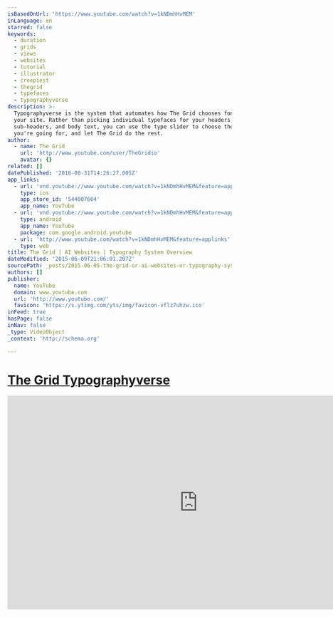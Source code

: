 ```yaml
---
isBasedOnUrl: 'https://www.youtube.com/watch?v=1kNDmhHvMEM'
inLanguage: en
starred: false
keywords:
  - duration
  - grids
  - views
  - websites
  - tutorial
  - illustrator
  - creepiest
  - thegrid
  - typefaces
  - typographyverse
description: >-
  Typographyverse is the system that automates how The Grid chooses fonts for
  your site. Rather than picking individual typefaces for your headers,
  sub-headers, and body text, you can use the type slider to choose the feeling
  you're going for, and let The Grid do the rest.
author:
  - name: The Grid
    url: 'http://www.youtube.com/user/TheGridio'
    avatar: {}
related: []
datePublished: '2016-08-31T14:26:27.005Z'
app_links:
  - url: 'vnd.youtube://www.youtube.com/watch?v=1kNDmhHvMEM&feature=applinks'
    type: ios
    app_store_id: '544007664'
    app_name: YouTube
  - url: 'vnd.youtube://www.youtube.com/watch?v=1kNDmhHvMEM&feature=applinks'
    type: android
    app_name: YouTube
    package: com.google.android.youtube
  - url: 'http://www.youtube.com/watch?v=1kNDmhHvMEM&feature=applinks'
    type: web
title: The Grid | AI Websites | Typography System Overview
dateModified: '2015-06-09T21:06:01.207Z'
sourcePath: _posts/2015-06-05-the-grid-or-ai-websites-or-typography-system-overview.md
authors: []
publisher:
  name: YouTube
  domain: www.youtube.com
  url: 'http://www.youtube.com/'
  favicon: 'https://s.ytimg.com/yts/img/favicon-vflz7uhzw.ico'
inFeed: true
hasPage: false
inNav: false
_type: VideoObject
_context: 'http://schema.org'

---
```

# [The Grid Typographyverse][0]

<iframe src="https://cdn.embedly.com/widgets/media.html?src=https%3A%2F%2Fwww.youtube.com%2Fembed%2F1kNDmhHvMEM%3Ffeature%3Doembed&amp;url=https%3A%2F%2Fwww.youtube.com%2Fwatch%3Fv%3D1kNDmhHvMEM&amp;image=https%3A%2F%2Fi.ytimg.com%2Fvi%2F1kNDmhHvMEM%2Fhqdefault.jpg&amp;key=b7d04c9b404c499eba89ee7072e1c4f7&amp;type=text%2Fhtml&amp;schema=youtube" width="854" height="480" scrolling="no" frameborder="0" allowfullscreen="allowfullscreen" style=""></iframe>



[0]: https://www.youtube.com/watch?v=1kNDmhHvMEM